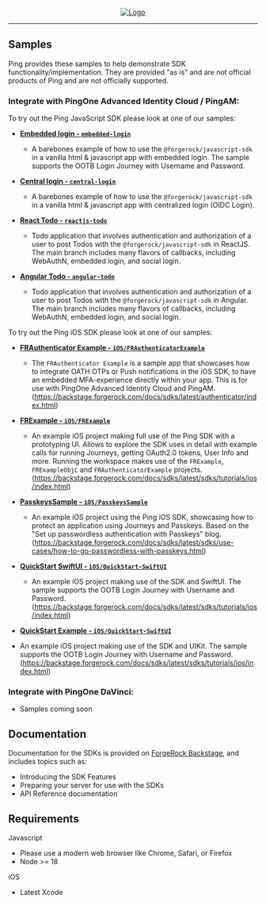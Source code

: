 <p align="center">
  <a href="https://github.com/ForgeRock/sdk-sample-apps">
    <img src="https://cdn.forgerock.com/logo/interim/Logo-PingIdentity-ForgeRock-Hor-FullColor.svg" alt="Logo">
  </a>
  <hr/>
</p>

## Samples

Ping provides these samples to help demonstrate SDK functionality/implementation. They are provided "as is" and are not official products of Ping and are not officially supported.

### Integrate with PingOne Advanced Identity Cloud / PingAM:

To try out the Ping JavaScript SDK please look at one of our samples:

- [**Embedded login - `embedded-login`**](./embedded-login/README.md)

  - A barebones example of how to use the `@forgerock/javascript-sdk` in a vanilla html & javascript app with embedded login. The sample supports the OOTB Login Journey with Username and Password.

- [**Central login - `central-login`**](./central-login/README.md)

  - A barebones example of how to use the `@forgerock/javascript-sdk` in a vanilla html & javascript app with centralized login (OIDC Login). 

- [**React Todo - `reactjs-todo`**](./reactjs-todo/README.md)

  - Todo application that involves authentication and authorization of a user to post Todos with the `@forgerock/javascript-sdk` in ReactJS.
    The main branch includes many flavors of callbacks, including WebAuthN, embedded login, and social login.

- [**Angular Todo - `angular-todo`**](./angular-todo/README.md)
  
  - Todo application that involves authentication and authorization of a user to post Todos with the `@forgerock/javascript-sdk` in Angular.
    The main branch includes many flavors of callbacks, including WebAuthN, embedded login, and social login.

To try out the Ping iOS SDK please look at one of our samples:

- [**FRAuthenticator Example - `iOS/FRAuthenticatorExample`**](./iOS/AIC&PingAM/FRAuthenticatorExample/FRAuthenticatorExample.xcodeproj/)
  
  - The `FRAuthenticator Example` is a sample app that showcases how to integrate OATH OTPs or Push notifications in the iOS SDK, to have an embedded  MFA-experience directly within your app. This is for use with PingOne Advanced Identity Cloud and PingAM.
  (https://backstage.forgerock.com/docs/sdks/latest/authenticator/index.html)

- [**FRExample - `iOS/FRExample`**](./iOS/AIC&PingAM/FRExample.xcworkspace/)
  
  - An example iOS project making full use of the Ping SDK with a prototyping UI. Allows to explore the SDK uses in detail with example calls for running Journeys, getting OAuth2.0 tokens, User Info and more. Running the workspace makes use of the `FRExample`, `FRExampleObjC` and `FRAuthenticatorExample` projects.
  (https://backstage.forgerock.com/docs/sdks/latest/sdks/tutorials/ios/index.html)

- [**PasskeysSample - `iOS/PasskeysSample`**](./iOS/AIC&PingAM/PasskeysSample/UnsummitAuthentication/UnsummitAuthentication.xcodeproj/)
  
  - An example iOS project using the Ping iOS SDK, showcasing how to protect an application using Journeys and Passkeys. Based on the "Set up passwordless authentication with Passkeys" blog.
  (https://backstage.forgerock.com/docs/sdks/latest/sdks/use-cases/how-to-go-passwordless-with-passkeys.html)

- [**QuickStart SwiftUI - `iOS/QuickStart-SwiftUI`**](./iOS/AIC&PingAM/QuickStart-SwiftUI/QuickStart.xcodeproj/)
  
  - An example iOS project making use of the SDK and SwiftUI. The sample supports the OOTB Login Journey with Username and Password.
  (https://backstage.forgerock.com/docs/sdks/latest/sdks/tutorials/ios/index.html)

- [**QuickStart Example - `iOS/QuickStart-SwiftUI`**](./iOS/AIC&PingAM/QuickstartExample/Quickstart.xcodeproj/)
 
 - An example iOS project making use of the SDK and UIKit. The sample supports the OOTB Login Journey with Username and Password.
 (https://backstage.forgerock.com/docs/sdks/latest/sdks/tutorials/ios/index.html)


### Integrate with PingOne DaVinci:

- Samples coming soon

## Documentation

Documentation for the SDKs is provided on [ForgeRock Backstage](https://backstage.forgerock.com/docs/sdks/latest/index.html), and includes topics such as:

- Introducing the SDK Features
- Preparing your server for use with the SDKs
- API Reference documentation

## Requirements

Javascript
- Please use a modern web browser like Chrome, Safari, or Firefox
- Node >= 18

iOS
- Latest Xcode
